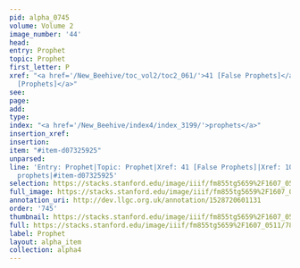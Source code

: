 ```yaml
---
pid: alpha_0745
volume: Volume 2
image_number: '44'
head: 
entry: Prophet
topic: Prophet
first_letter: P
xref: "<a href='/New_Beehive/toc_vol2/toc2_061/'>41 [False Prophets]</a>|<a href='/New_Beehive/toc_vol2/toc2_185/'>1000
  [Prophets]</a>"
see: 
page: 
add: 
type: 
index: "<a href='/New_Beehive/index4/index_3199/'>prophets</a>"
insertion_xref: 
insertion: 
item: "#item-d07325925"
unparsed: 
line: 'Entry: Prophet|Topic: Prophet|Xref: 41 [False Prophets]|Xref: 1000 [Prophets]|Index:
  prophets|#item-d07325925'
selection: https://stacks.stanford.edu/image/iiif/fm855tg5659%2F1607_0511/783,1357,3001,534/full/0/default.jpg
full_image: https://stacks.stanford.edu/image/iiif/fm855tg5659%2F1607_0511/full/full/0/default.jpg
annotation_uri: http://dev.llgc.org.uk/annotation/1528720601131
order: '745'
thumbnail: https://stacks.stanford.edu/image/iiif/fm855tg5659%2F1607_0511/783,1357,600,180/250,/0/default.jpg
full: https://stacks.stanford.edu/image/iiif/fm855tg5659%2F1607_0511/783,1357,3001,534/full/0/default.jpg
label: Prophet
layout: alpha_item
collection: alpha4
---
```

